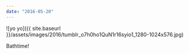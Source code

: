 ```yaml
---
date: "2016-05-20"
---
```


![yo yo]({{ site.baseurl }}/assets/images/2016/tumblr_o7h0ho1QuN1r16syio1_1280-1024x576.jpg)

Bathtime!
